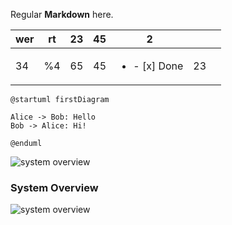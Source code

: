 Regular **Markdown** here.

| wer | rt  | 23  | 45  | 2        |     |     |
| --- | --- | --- | --- | -------- | --- | --- |
| 34  | %4  | 65  | 45  | <ul><li>- [x] Done</li></ul> | 23  |
 




```plantuml
@startuml firstDiagram

Alice -> Bob: Hello
Bob -> Alice: Hi!
		
@enduml
```




![system overview](http://www.auto-sys.su:8080/proxy?cache=no&src=https://raw.githubusercontent.com/vasyagaga/markdown-test/master/diagrams/dig.puml)

### System Overview

![system overview](http://www.auto-sys.su:8080/proxy?cache=no&src=https://raw.githubusercontent.com/vasyagaga/markdown-test/master/diagrams/dig.puml)
